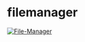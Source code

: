 # filemanager
<a href="https://ibb.co/g9g0TH6"><img src="https://i.ibb.co/PjC2h3t/File-Manager.jpg" alt="File-Manager" border="0"></a>
